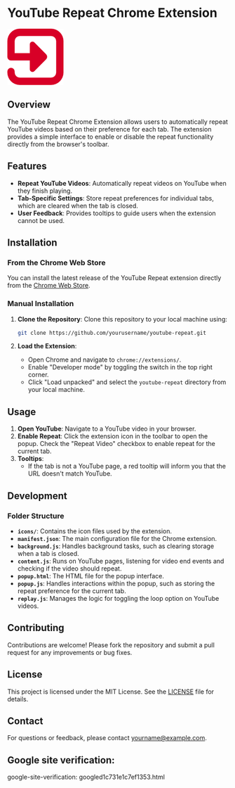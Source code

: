 # YouTube Repeat Chrome Extension

![YouTube Repeat Logo](icons/loop-arrow-128.png)

## Overview

The YouTube Repeat Chrome Extension allows users to automatically repeat YouTube videos based on their preference for each tab. The extension provides a simple interface to enable or disable the repeat functionality directly from the browser's toolbar.

## Features

- **Repeat YouTube Videos**: Automatically repeat videos on YouTube when they finish playing.
- **Tab-Specific Settings**: Store repeat preferences for individual tabs, which are cleared when the tab is closed.
- **User Feedback**: Provides tooltips to guide users when the extension cannot be used.

## Installation

### From the Chrome Web Store

You can install the latest release of the YouTube Repeat extension directly from the [Chrome Web Store](https://chromewebstore.google.com/detail/youtube-repeat/mbimaenpniemflhmhbahldkfppflbcjh).

### Manual Installation

1. **Clone the Repository**: Clone this repository to your local machine using:
   ```bash
   git clone https://github.com/yourusername/youtube-repeat.git
   ```

2. **Load the Extension**:
   - Open Chrome and navigate to `chrome://extensions/`.
   - Enable "Developer mode" by toggling the switch in the top right corner.
   - Click "Load unpacked" and select the `youtube-repeat` directory from your local machine.

## Usage

1. **Open YouTube**: Navigate to a YouTube video in your browser.
2. **Enable Repeat**: Click the extension icon in the toolbar to open the popup. Check the "Repeat Video" checkbox to enable repeat for the current tab.
3. **Tooltips**: 
   - If the tab is not a YouTube page, a red tooltip will inform you that the URL doesn't match YouTube.

## Development

### Folder Structure

- **`icons/`**: Contains the icon files used by the extension.
- **`manifest.json`**: The main configuration file for the Chrome extension.
- **`background.js`**: Handles background tasks, such as clearing storage when a tab is closed.
- **`content.js`**: Runs on YouTube pages, listening for video end events and checking if the video should repeat.
- **`popup.html`**: The HTML file for the popup interface.
- **`popup.js`**: Handles interactions within the popup, such as storing the repeat preference for the current tab.
- **`replay.js`**: Manages the logic for toggling the loop option on YouTube videos.

## Contributing

Contributions are welcome! Please fork the repository and submit a pull request for any improvements or bug fixes.

## License

This project is licensed under the MIT License. See the [LICENSE](LICENSE) file for details.

## Contact

For questions or feedback, please contact [yourname@example.com](mailto:yourname@example.com).

## Google site verification:
google-site-verification: googled1c731e1c7ef1353.html